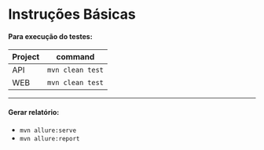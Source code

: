 # Instruções Básicas

#### Para execução do testes:


| Project   | command             |
|-----------|---------------------|
| API       | `mvn clean test`    |
| WEB       | `mvn clean test`    |

***

#### Gerar relatório: 
- `mvn allure:serve` 
- `mvn allure:report`

